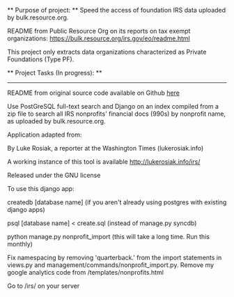 ** Purpose of project: ** Speed the access of foundation IRS data uploaded by bulk.resource.org. 


README from Public Resource Org on its reports on tax exempt organizations: https://bulk.resource.org/irs.gov/eo/readme.html

This project only extracts data organizations characterized as Private Foundations (Type PF). 

** Project Tasks (In progress): ** 


----------------
README from original source code available on Github [here](https://github.com/lukerosiak/irs)

Use PostGreSQL full-text search and Django on an index compiled from a zip file to search all IRS nonprofits' financial docs (990s) by nonprofit name, as uploaded by bulk.resource.org.

Application adapted from: 

By Luke Rosiak, a reporter at the Washington Times (lukerosiak.info)

A working instance of this tool is available http://lukerosiak.info/irs/

Released under the GNU license

To use this django app:

createdb [database name] (if you aren't already using postgres with existing django apps)

psql [database name] < create.sql (instead of manage.py syncdb)

python manage.py nonprofit_import (this will take a long time. Run this monthly) 

Fix namespacing by removing 'quarterback.' from the import statements in views.py and management/commands/nonprofit_import.py. Remove my google analytics code from /templates/nonprofits.html

Go to /irs/ on your server

